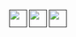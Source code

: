 [<img src="https://web.archive.org/web/20091026214538if_/http://geocities.com/justin0pi/higurashi-ouen.gif" height="32"/>]()
[<img src="https://raw.githubusercontent.com/zscole/rotten.com/master/banners/rotban4.gif" height="32"/>]()
[<img src="https://web.archive.org/web/20090901195531if_/http://geocities.com/linuxhelppage/LinuxNow.gif" height="32"/>]()
